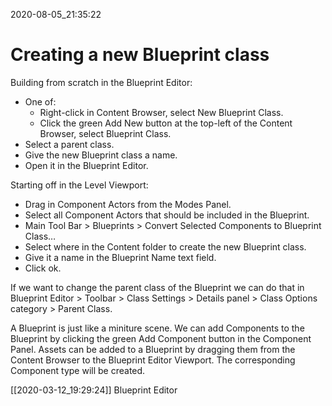 2020-08-05_21:35:22

# Creating a new Blueprint class

Building from scratch in the Blueprint Editor:
- One of:
    - Right-click in Content Browser, select New Blueprint Class.
    - Click the green Add New button at the top-left of the Content Browser, select Blueprint Class.
- Select a parent class.
- Give the new Blueprint class a name.
- Open it in the Blueprint Editor.


Starting off in the Level Viewport:
- Drag in Component Actors from the Modes Panel.
- Select all Component Actors that should be included in the Blueprint.
- Main Tool Bar > Blueprints > Convert Selected Components to Blueprint Class…
- Select where in the Content folder to create the new Blueprint class.
- Give it a name in the Blueprint Name text field.
- Click ok.

If we want to change the parent class of the Blueprint we can do that in Blueprint Editor > Toolbar > Class Settings > Details panel > Class Options category > Parent Class.

A Blueprint is just like a miniture scene.
We can add Components to the Blueprint by clicking the green Add Component button in the Component Panel.
Assets can be added to a Blueprint by dragging them from the Content Browser to the Blueprint Editor Viewport.
The corresponding Component type will be created.

[[2020-03-12_19:29:24]] Blueprint Editor